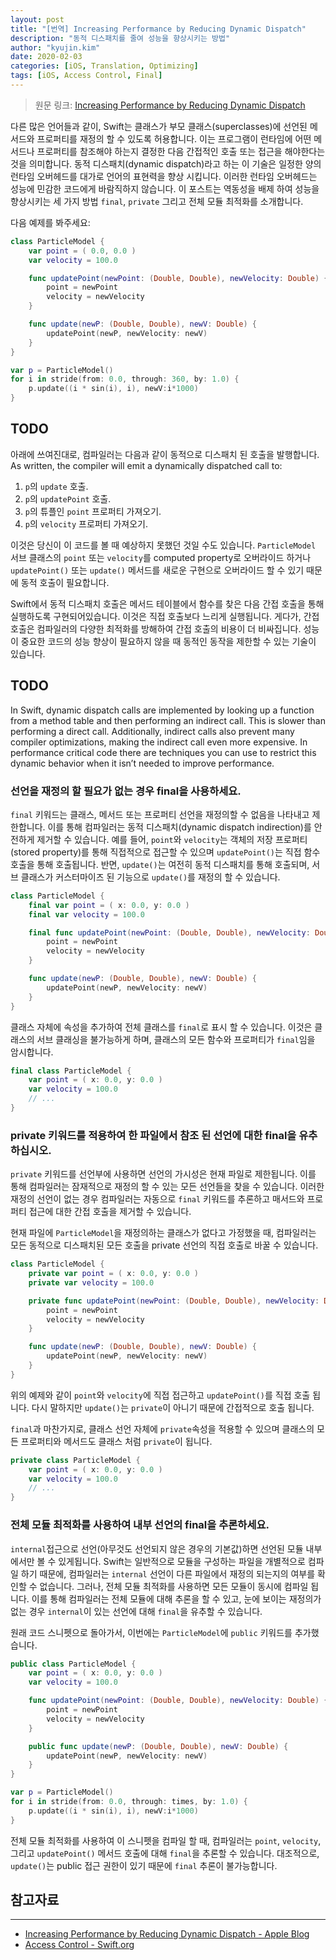 ```yaml
---
layout: post
title: "[번역] Increasing Performance by Reducing Dynamic Dispatch"
description: "동적 디스패치를 줄여 성능을 향상시키는 방법"
author: "kyujin.kim"
date: 2020-02-03
categories: [iOS, Translation, Optimizing]
tags: [iOS, Access Control, Final]
---
```

> 원문 링크: [Increasing Performance by Reducing Dynamic Dispatch](https://developer.apple.com/swift/blog/?id=27)  

다른 많은 언어들과 같이, Swift는 클래스가 부모 클래스(superclasses)에 선언된 메서드와 프로퍼티를 재정의 할 수 있도록 허용합니다. 이는 프로그램이 런타임에 어떤 메서드나 프로퍼티를 참조해야 하는지 결정한 다음 간접적인 호출 또는 접근을 해야한다는 것을 의미합니다. 동적 디스패치(dynamic dispatch)라고 하는 이 기술은 일정한 양의 런타임 오버헤드를 대가로 언어의 표현력을 향상 시킵니다. 이러한 런타임 오버헤드는 성능에 민감한 코드에게 바람직하지 않습니다. 이 포스트는 역동성을 배제 하여 성능을 향상시키는 세 가지 방법 `final`, `private` 그리고 전체 모듈 최적화를 소개합니다.

다음 예제를 봐주세요:

```swift
class ParticleModel {
    var point = ( 0.0, 0.0 )
    var velocity = 100.0

    func updatePoint(newPoint: (Double, Double), newVelocity: Double) {
        point = newPoint
        velocity = newVelocity
    }

    func update(newP: (Double, Double), newV: Double) {
        updatePoint(newP, newVelocity: newV)
    }
}

var p = ParticleModel()
for i in stride(from: 0.0, through: 360, by: 1.0) {
    p.update((i * sin(i), i), newV:i*1000)
}
```

## TODO
아래에 쓰여진대로, 컴파일러는 다음과 같이 동적으로 디스패치 된 호출을 발행합니다.
As written, the compiler will emit a dynamically dispatched call to: 

1. `p`의 `update` 호출.
2. `p`의 `updatePoint` 호출.
3. `p`의 튜플인 `point` 프로퍼티 가져오기.
4. `p`의 `velocity` 프로퍼티 가져오기.

이것은 당신이 이 코드를 볼 때 예상하지 못했던 것일 수도 있습니다. 
`ParticleModel` 서브 클래스의 `point` 또는 `velocity`를 computed property로 오버라이드 하거나 `updatePoint()` 또는 `update()` 메서드를 새로운 구현으로 오버라이드 할 수 있기 때문에 동적 호출이 필요합니다.

Swift에서 동적 디스패치 호출은 메서드 테이블에서 함수를 찾은 다음 간접 호출을 통해 실행하도록 구현되어있습니다. 이것은 직접 호출보다 느리게 실행됩니다. 게다가, 간접 호출은 컴파일러의 다양한 최적화를 방해하여 간접 호출의 비용이 더 비싸집니다. 성능이 중요한 코드의 성능 향상이 필요하지 않을 때 동적인 동작을 제한할 수 있는 기술이 있습니다.

## TODO
In Swift, dynamic dispatch calls are implemented by looking up a function from a method table and then performing an indirect call. This is slower than performing a direct call. Additionally, indirect calls also prevent many compiler optimizations, making the indirect call even more expensive. In performance critical code there are techniques you can use to restrict this dynamic behavior when it isn’t needed to improve performance.

### 선언을 재정의 할 필요가 없는 경우 final을 사용하세요.

`final` 키워드는 클래스, 메서드 또는 프로퍼티 선언을 재정의할 수 없음을 나타내고 제한합니다. 이를 통해 컴파일러는 동적 디스패치(dynamic dispatch indirection)를 안전하게 제거할 수 있습니다. 예를 들어, `point`와 `velocity`는 객체의 저장 프로퍼티(stored property)를 통해 직접적으로 접근할 수 있으며 `updatePoint()`는 직접 함수 호출을 통해 호출됩니다. 반면, `update()`는 여전히 동적 디스패치를 통해 호출되며, 서브 클래스가 커스터마이즈 된 기능으로 `update()`를 재정의 할 수 있습니다.

```swift
class ParticleModel {
    final var point = ( x: 0.0, y: 0.0 )
    final var velocity = 100.0

    final func updatePoint(newPoint: (Double, Double), newVelocity: Double) {
        point = newPoint
        velocity = newVelocity
    }

    func update(newP: (Double, Double), newV: Double) {
        updatePoint(newP, newVelocity: newV)
    }
}
```

클래스 자체에 속성을 추가하여 전체 클래스를 `final`로 표시 할 수 있습니다. 이것은 클래스의 서브 클래싱을 불가능하게 하며, 클래스의 모든 함수와 프로퍼티가 `final`임을 암시합니다.

```swift
final class ParticleModel {
    var point = ( x: 0.0, y: 0.0 )
    var velocity = 100.0
    // ...
}
```

### private 키워드를 적용하여 한 파일에서 참조 된 선언에 대한 final을 유추하십시오.

`private` 키워드를 선언부에 사용하면 선언의 가시성은 현재 파일로 제한됩니다. 이를 통해 컴파일러는 잠재적으로 재정의 할 수 있는 모든 선언들을 찾을 수 있습니다. 이러한 재정의 선언이 없는 경우 컴파일러는 자동으로 `final` 키워드를 추론하고 매서드와 프로퍼티 접근에 대한 간접 호출을 제거할 수 있습니다.

현재 파일에 `ParticleModel`을 재정의하는 클래스가 없다고 가정했을 때, 컴파일러는 모든 동적으로 디스패치된 모든 호출을 private 선언의 직접 호출로 바꿀 수 있습니다.

```swift
class ParticleModel {
    private var point = ( x: 0.0, y: 0.0 )
    private var velocity = 100.0

    private func updatePoint(newPoint: (Double, Double), newVelocity: Double) {
        point = newPoint
        velocity = newVelocity
    }

    func update(newP: (Double, Double), newV: Double) {
        updatePoint(newP, newVelocity: newV)
    }
}
```

위의 예제와 같이 `point`와 `velocity`에 직접 접근하고 `updatePoint()`를 직접 호출 됩니다. 다시 말하지만 `update()`는 `private`이 아니기 때문에 간접적으로 호출 됩니다.

`final`과 마찬가지로, 클래스 선언 자체에 `private`속성을 적용할 수 있으며 클래스의 모든 프로퍼티와 메서드도 클래스 처럼 `private`이 됩니다.

```swift
private class ParticleModel {
    var point = ( x: 0.0, y: 0.0 )
    var velocity = 100.0
    // ...
}
```

### 전체 모듈 최적화를 사용하여 내부 선언의 final을 추론하세요.

`internal`접근으로 선언(아무것도 선언되지 않은 경우의 기본값)하면 선언된 모듈 내부에서만 볼 수 있게됩니다. Swift는 일반적으로 모듈을 구성하는 파일을 개별적으로 컴파일 하기 때문에, 컴파일러는 `internal` 선언이 다른 파일에서 재정의 되는지의 여부를 확인할 수 없습니다. 그러나, 전체 모듈 최적화를 사용하면 모든 모듈이 동시에 컴파일 됩니다. 이를 통해 컴파일러는 전체 모듈에 대해 추론을 할 수 있고, 눈에 보이는 재정의가 없는 경우 `internal`이 있는 선언에 대해 `final`을 유추할 수 있습니다.

원래 코드 스니펫으로 돌아가서, 이번에는 `ParticleModel`에 `public` 키워드를 추가했습니다.

```swift
public class ParticleModel {
    var point = ( x: 0.0, y: 0.0 )
    var velocity = 100.0

    func updatePoint(newPoint: (Double, Double), newVelocity: Double) {
        point = newPoint
        velocity = newVelocity
    }

    public func update(newP: (Double, Double), newV: Double) {
        updatePoint(newP, newVelocity: newV)
    }
}

var p = ParticleModel()
for i in stride(from: 0.0, through: times, by: 1.0) {
    p.update((i * sin(i), i), newV:i*1000)
}
```

전체 모듈 최적화를 사용하여 이 스니펫을 컴파일 할 때, 컴파일러는 `point`, `velocity`, 그리고 `updatePoint()` 메서드 호출에 대해 `final`을 추론할 수 있습니다. 대조적으로, `update()`는 public 접근 권한이 있기 때문에 `final` 추론이 불가능합니다.

## 참고자료
---
- [Increasing Performance by Reducing Dynamic Dispatch - Apple Blog](https://developer.apple.com/swift/blog/?id=27)
- [Access Control - Swift.org](https://docs.swift.org/swift-book/LanguageGuide/AccessControl.html)